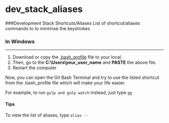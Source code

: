 # dev_stack_aliases
###Development Stack Shortcuts/Aliases
List of shortcut/aliases commands to to minimise the keystrokes

### In Windows
---------------
1. Download or copy the [.bash_profile](https://github.com/rcadhikari/dev_stack_aliases/blob/master/.bash_profile) file to your local.
2. Then, go to the **C:\Users\your_user_name** and **PASTE** the above file.
3. Restart the computer

Now, you can open the Git Bash Terminal and try to use the listed shortcut from the .bash_profile file which will make your life easier.

For example, to run ```gulp and gulp watch``` 
instead, just type ```gg```


#### Tips
To view the list of aliases, type ```alias --```
